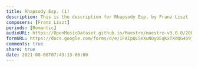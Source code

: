 ```yaml
---
title: Rhapsody Esp. (1)
description: This is the description for Rhapsody Esp. by Franz Liszt
composers: [Franz Liszt]
periods: [Romantic]
audioURL: https://OpenMusicDataset.github.io/Maestro/maestro-v3.0.0/2006/MIDI-Unprocessed_04_R1_2006_01-04_ORIG_MID--AUDIO_04_R1_2006_03_Track03_wav.midi
formURL: https://docs.google.com/forms/d/e/1FAIpQLSeXuNOyOEqKxTXdQG4o9jV6HDsri8AB4HBiFdNiag1mX72zgQ/viewform
comments: true
share: true
date: 2021-08-08T07:43:13-06:00
---
```

